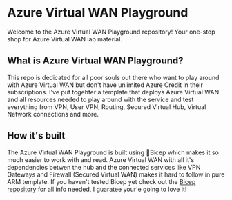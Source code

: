 # Azure Virtual WAN Playground
Welcome to the Azure Virtual WAN Playground repository! Your one-stop shop for Azure Virtual WAN lab material.

## What is Azure Virtual WAN Playground?
This repo is dedicated for all poor souls out there who want to play around with Azure Virtual WAN but don't have unlimited Azure Credit in their subscriptions. I've put togehter a template that deploys Azure Virtual WAN and all resources needed to play around with the service and test everything from VPN, User VPN, Routing, Secured Virtual Hub, Virtual Network connections and more. 

## How it's built
The Azure Virtual WAN Playground is built using 💪Bicep which makes it so much easier to work with and read. Azure Virtual WAN with all it's dependencies betwen the hub and the connected services like VPN Gateways and Firewall (Secured Virtual WAN) makes it hard to follow in pure ARM template. If you haven't tested Bicep yet check out the [Bicep repository](https://github.com/Azure/bicep) for all info needed, I guaratee your'e going to love it! 

